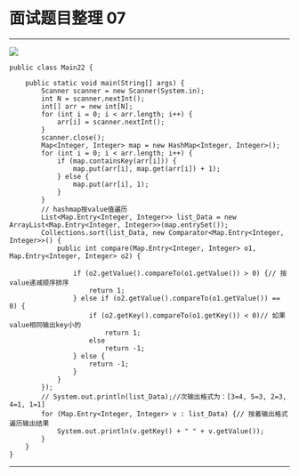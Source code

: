 # 面试题目整理 07
<hr>   
    
![](https://i.imgur.com/gJ5xWRN.jpg)   
   
	public class Main22 {

		public static void main(String[] args) {
			Scanner scanner = new Scanner(System.in);
			int N = scanner.nextInt();
			int[] arr = new int[N];
			for (int i = 0; i < arr.length; i++) {
				arr[i] = scanner.nextInt();
			}
			scanner.close();
			Map<Integer, Integer> map = new HashMap<Integer, Integer>();
			for (int i = 0; i < arr.length; i++) {
				if (map.containsKey(arr[i])) {
					map.put(arr[i], map.get(arr[i]) + 1);
				} else {
					map.put(arr[i], 1);
				}
			}
			// hashmap按value值遍历
			List<Map.Entry<Integer, Integer>> list_Data = new ArrayList<Map.Entry<Integer, Integer>>(map.entrySet());
			Collections.sort(list_Data, new Comparator<Map.Entry<Integer, Integer>>() {
				public int compare(Map.Entry<Integer, Integer> o1, Map.Entry<Integer, Integer> o2) {
	
					if (o2.getValue().compareTo(o1.getValue()) > 0) {// 按value递减顺序排序
						return 1;
					} else if (o2.getValue().compareTo(o1.getValue()) == 0) {
						if (o2.getKey().compareTo(o1.getKey()) < 0)// 如果value相同输出key小的
							return 1;
						else
							return -1;
					} else {
						return -1;
					}
				}
			});
			// System.out.println(list_Data);//次输出格式为：[3=4, 5=3, 2=3, 4=1, 1=1]
			for (Map.Entry<Integer, Integer> v : list_Data) {// 按着输出格式遍历输出结果
				System.out.println(v.getKey() + " " + v.getValue());
			}
		}
	}  
  
---  
  

